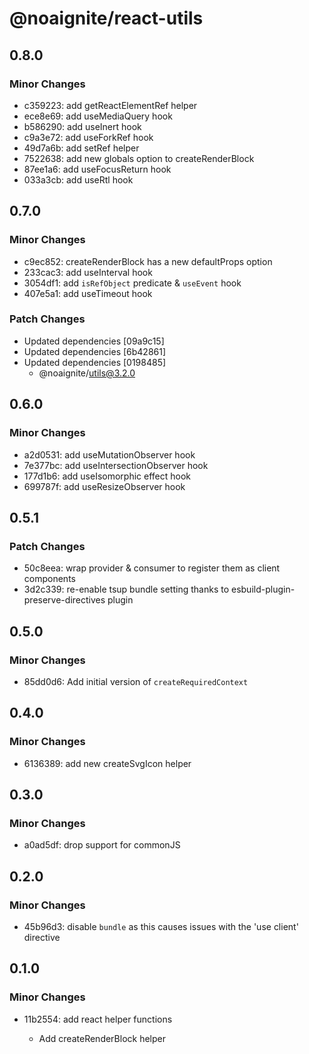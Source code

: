 # @noaignite/react-utils

## 0.8.0

### Minor Changes

- c359223: add getReactElementRef helper
- ece8e69: add useMediaQuery hook
- b586290: add useInert hook
- c9a3e72: add useForkRef hook
- 49d7a6b: add setRef helper
- 7522638: add new globals option to createRenderBlock
- 87ee1a6: add useFocusReturn hook
- 033a3cb: add useRtl hook

## 0.7.0

### Minor Changes

- c9ec852: createRenderBlock has a new defaultProps option
- 233cac3: add useInterval hook
- 3054df1: add `isRefObject` predicate & `useEvent` hook
- 407e5a1: add useTimeout hook

### Patch Changes

- Updated dependencies [09a9c15]
- Updated dependencies [6b42861]
- Updated dependencies [0198485]
  - @noaignite/utils@3.2.0

## 0.6.0

### Minor Changes

- a2d0531: add useMutationObserver hook
- 7e377bc: add useIntersectionObserver hook
- 177d1b6: add useIsomorphic effect hook
- 699787f: add useResizeObserver hook

## 0.5.1

### Patch Changes

- 50c8eea: wrap provider & consumer to register them as client components
- 3d2c339: re-enable tsup bundle setting thanks to esbuild-plugin-preserve-directives plugin

## 0.5.0

### Minor Changes

- 85dd0d6: Add initial version of `createRequiredContext`

## 0.4.0

### Minor Changes

- 6136389: add new createSvgIcon helper

## 0.3.0

### Minor Changes

- a0ad5df: drop support for commonJS

## 0.2.0

### Minor Changes

- 45b96d3: disable `bundle` as this causes issues with the 'use client' directive

## 0.1.0

### Minor Changes

- 11b2554: add react helper functions

  - Add createRenderBlock helper
